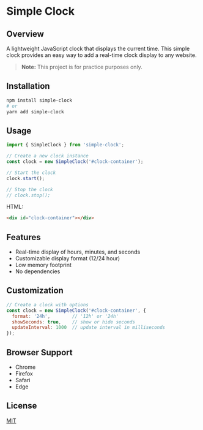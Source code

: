 # Simple Clock

## Overview
A lightweight JavaScript clock that displays the current time. This simple clock provides an easy way to add a real-time clock display to any website.

> **Note:** This project is for practice purposes only.

## Installation
```bash
npm install simple-clock
# or
yarn add simple-clock
```

## Usage
```javascript
import { SimpleClock } from 'simple-clock';

// Create a new clock instance
const clock = new SimpleClock('#clock-container');

// Start the clock
clock.start();

// Stop the clock
// clock.stop();
```

HTML:
```html
<div id="clock-container"></div>
```

## Features
- Real-time display of hours, minutes, and seconds
- Customizable display format (12/24 hour)
- Low memory footprint
- No dependencies

## Customization
```javascript
// Create a clock with options
const clock = new SimpleClock('#clock-container', {
  format: '24h',        // '12h' or '24h'
  showSeconds: true,    // show or hide seconds
  updateInterval: 1000  // update interval in milliseconds
});
```

## Browser Support
- Chrome
- Firefox
- Safari
- Edge

## License
[MIT](https://choosealicense.com/licenses/mit/)